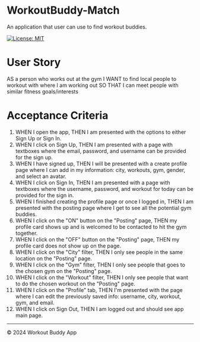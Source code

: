 # WorkoutBuddy-Match
An application that user can use to find workout buddies.

[![License: MIT](https://img.shields.io/badge/License-MIT-blue.svg)](https://opensource.org/licenses/MIT)


# User Story

AS a person who works out at the gym
I WANT to find local people to workout with where I am working out
SO THAT I can meet people with similar fitness goals/interests

# Acceptance Criteria

1. WHEN I open the app,
THEN I am presented with the options to either Sign Up or Sign In.
2. WHEN I click on Sign Up,
THEN I am presented with a page with textboxes where the email, password, and username can be provided for the sign up.
3. WHEN I have signed up,
THEN I will be presented with a create profile page where I can add in my information: city, workouts, gym, gender, and select an avatar.
4. WHEN I click on Sign In,
THEN I am presented with a page with textboxes where the username, password, and workout for today can be provided for the sign in.
5. WHEN I finished creating the profile page or once I logged in,
THEN I am presented with the posting page where I get to see all the potential gym buddies.
6. WHEN I click on the "ON" button on the "Posting" page,
THEN my profile card shows up and is welcomed to be contacted to hit the gym together.
7. WHEN I click on the "OFF" button on the "Posting" page,
THEN my profile card does not show up on the page.
8. WHEN I click on the "City" filter,
THEN I only see people in the same location on the "Posting" page.
9. WHEN I click on the "Gym" filter,
THEN I only see people that goes to the chosen gym on the "Posting" page.
10. WHEN I click on the "Workout" filter,
THEN I only see people that want to do the chosen workout on the "Posting" page.
11. WHEN I click on the "Profile" tab,
THEN I'm presented with the page where I can edit the previously saved info: username, city, workout, gym, and email.
12. WHEN I click on Sign Out,
THEN I am logged out and should see app main page.



---
© 2024 Workout Buddy App